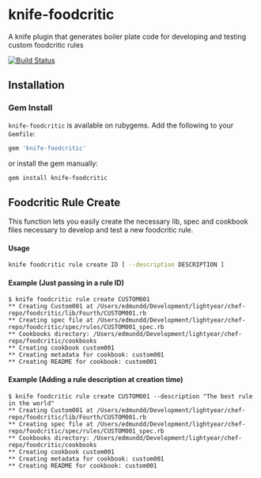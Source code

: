 knife-foodcritic
================

A knife plugin that generates boiler plate code for developing and testing custom foodcritic rules

[![Build Status](https://travis-ci.org/devopsninjas/knife-foodcritic.svg?branch=master)](https://travis-ci.org/elmundio87/knife-foodcritic)

Installation
------------

### Gem Install
`knife-foodcritic` is available on rubygems. Add the following to your `Gemfile`:

```ruby
gem 'knife-foodcritic'
```

or install the gem manually:

```bash
gem install knife-foodcritic
```

Foodcritic Rule Create
----------
This function lets you easily create the necessary lib, spec and cookbook files necessary to develop and test a new foodcritic rule.

#### Usage
```bash
knife foodcritic rule create ID [ --description DESCRIPTION ]
````

#### Example (Just passing in a rule ID)
```text
$ knife foodcritic rule create CUSTOM001
** Creating Custom001 at /Users/edmundd/Development/lightyear/chef-repo/foodcritic/lib/Fourth/CUSTOM001.rb
** Creating spec file at /Users/edmundd/Development/lightyear/chef-repo/foodcritic/spec/rules/CUSTOM001_spec.rb
** Cookbooks directory: /Users/edmundd/Development/lightyear/chef-repo/foodcritic/cookbooks
** Creating cookbook custom001
** Creating metadata for cookbook: custom001
** Creating README for cookbook: custom001
```

#### Example (Adding a rule description at creation time)
```text
$ knife foodcritic rule create CUSTOM001 --description "The best rule in the world"
** Creating Custom001 at /Users/edmundd/Development/lightyear/chef-repo/foodcritic/lib/Fourth/CUSTOM001.rb
** Creating spec file at /Users/edmundd/Development/lightyear/chef-repo/foodcritic/spec/rules/CUSTOM001_spec.rb
** Cookbooks directory: /Users/edmundd/Development/lightyear/chef-repo/foodcritic/cookbooks
** Creating cookbook custom001
** Creating metadata for cookbook: custom001
** Creating README for cookbook: custom001
```
